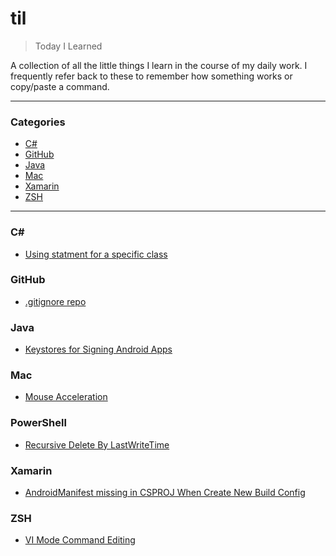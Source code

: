 # til

> Today I Learned

A collection of all the little things I learn in the course of my daily work.  I frequently refer back to these to remember how something works or copy/paste a command.

---

### Categories

* [C#](#csharp)
* [GitHub](#github)
* [Java](#java)
* [Mac](#mac)
* [Xamarin](#xamarin)
* [ZSH](#zsh)

---

### C\#

- [Using statment for a specific class](csharp/using-statement-for-a-specific-class.md) 

### GitHub

- [.gitignore repo](github/gitignore-repo.md)

### Java

- [Keystores for Signing Android Apps](java/keystore-for-signing-android-apps.md)

### Mac

- [Mouse Acceleration](mac/mouse-acceleration.md)

### PowerShell

- [Recursive Delete By LastWriteTime](powershell/recursive-delete-by-lastwritetime.md)

### Xamarin

- [AndroidManifest missing in CSPROJ When Create New Build Config](xamarin/androidmanifest-missing-after-new-build-config.md)

### ZSH

- [VI Mode Command Editing](zsh/vi-mode-command-editing.md)

